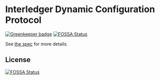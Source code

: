 # Interledger Dynamic Configuration Protocol

[![Greenkeeper badge](https://badges.greenkeeper.io/interledgerjs/ilp-protocol-ildcp.svg)](https://greenkeeper.io/)
[![FOSSA Status](https://app.fossa.io/api/projects/git%2Bgithub.com%2Finterledgerjs%2Filp-protocol-ildcp.svg?type=shield)](https://app.fossa.io/projects/git%2Bgithub.com%2Finterledgerjs%2Filp-protocol-ildcp?ref=badge_shield)

See [the spec](https://interledger.org/rfcs/0031-dynamic-configuration-protocol/) for more details.

## License
[![FOSSA Status](https://app.fossa.io/api/projects/git%2Bgithub.com%2Finterledgerjs%2Filp-protocol-ildcp.svg?type=large)](https://app.fossa.io/projects/git%2Bgithub.com%2Finterledgerjs%2Filp-protocol-ildcp?ref=badge_large)